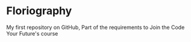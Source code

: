 # Floriography
My first repository on GitHub, Part of the requirements to Join the Code Your Future's course
